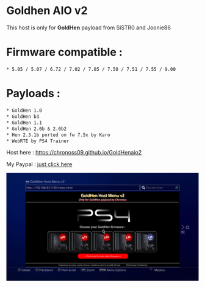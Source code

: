# Goldhen AIO v2
This host is only for __GoldHen__ payload from SiSTR0 and Joonie86  

# Firmware compatible :  
    * 5.05 / 5.07 / 6.72 / 7.02 / 7.05 / 7.50 / 7.51 / 7.55 / 9.00

# Payloads : 
    * GoldHen 1.0
    * GoldHen b3
    * GoldHen 1.1
    * GoldHen 2.0b & 2.0b2
    * Hen 2.3.1b ported on fw 7.5x by Karo
    * WebRTE by PS4 Trainer

Host here : https://chronoss09.github.io/GoldHenaio2 

My Paypal : [just click here](https://www.paypal.com/paypalme/chronoss01)

![PHOTO](https://github.com/chronoss09/GoldHen-AIO-v2/blob/main/19700101011151.jpg)
